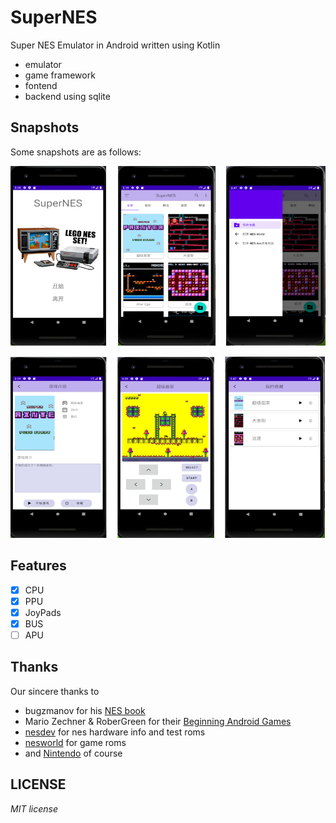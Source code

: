 # SuperNES

Super NES Emulator in Android written using Kotlin

+ emulator
+ game framework
+ fontend
+ backend using sqlite

## Snapshots

Some snapshots are as follows:

![boot](./imgs/1.png)

![boot](./imgs/2.png)

## Features

+ [x] CPU
+ [x] PPU
+ [x] JoyPads
+ [x] BUS
+ [ ] APU

## Thanks

Our sincere thanks to

+ bugzmanov for his [NES book](https://bugzmanov.github.io/nes_ebook/index.html)
+ Mario Zechner & RoberGreen for their [Beginning Android Games](https://www.apress.com/gp/book/9781430230427)
+ [nesdev](https://nesdev.com/) for nes hardware info and test roms
+ [nesworld](https://www.nesworld.com/) for game roms
+ and [Nintendo](https://www.nintendo.com/) of course

## LICENSE

*MIT license*

